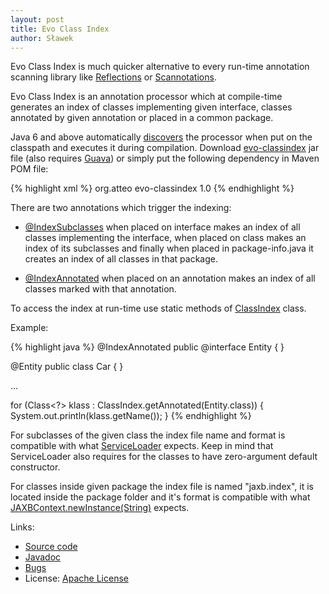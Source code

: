 ```yaml
---
layout: post
title: Evo Class Index
author: Sławek
---
```


Evo Class Index is much quicker alternative to every run-time annotation scanning library like [Reflections](http://code.google.com/p/reflections) or [Scannotations](http://scannotation.sourceforge.net/).

Evo Class Index is an annotation processor which at compile-time generates an index of classes implementing given interface, classes annotated by given annotation or placed in a common package.

Java 6 and above automatically [discovers](http://www.jcp.org/en/jsr/detail?id=269) the processor when put on the classpath and executes it during compilation. Download [evo-classindex](http://search.maven.org/remotecontent?filepath=org/atteo/evo-classindex/1.0/evo-classindex-1.0.jar) jar file (also requires [Guava](http://code.google.com/p/guava-libraries/)) or simply put the following dependency in Maven POM file:

{% highlight xml %}
<dependency>
    <groupid>org.atteo</groupid>
    <artifactid>evo-classindex</artifactid>
    <version>1.0</version>
</dependency>
{% endhighlight %}

There are two annotations which trigger the indexing:

* [@IndexSubclasses](http://www.atteo.org/static/evo-framework/apidocs/org/atteo/evo/classindex/IndexSubclasses.html) when placed on interface makes an index of all classes implementing the interface, when placed on class makes an index of its subclasses and finally when placed in package-info.java it creates an index of all classes in that package.

* [@IndexAnnotated](http://www.atteo.org/static/evo-framework/apidocs/org/atteo/evo/classindex/IndexAnnotated.html) when placed on an annotation makes an index of all classes marked with that annotation.

To access the index at run-time use static methods of [ClassIndex](http://www.atteo.org/static/evo-framework/apidocs/org/atteo/evo/classindex/ClassIndex.html) class.

Example:

{% highlight java %}
@IndexAnnotated
public @interface Entity {
}

@Entity
public class Car {
}

...

for (Class<?> klass : ClassIndex.getAnnotated(Entity.class)) {
    System.out.println(klass.getName());
}
{% endhighlight %}

For subclasses of the given class the index file name and format is compatible with what [ServiceLoader](http://docs.oracle.com/javase/7/docs/api/java/util/ServiceLoader.html) expects. Keep in mind that ServiceLoader also requires for the classes to have zero-argument default constructor.

For classes inside given package the index file is named "jaxb.index", it is located inside the package folder and it's format is compatible with what [JAXBContext.newInstance(String)](http://docs.oracle.com/javase/7/docs/api/javax/xml/bind/JAXBContext.html#newInstance(java.lang.String)) expects.

Links:

* [Source code](https://github.com/sentinelt/evo-classindex)
* [Javadoc](http://www.atteo.org/static/evo-classindex/apidocs/index.html)
* [Bugs](https://github.com/sentinelt/evo-classindex/issues)
* License: [Apache License](http://www.apache.org/licenses/LICENSE-2.0.html)
